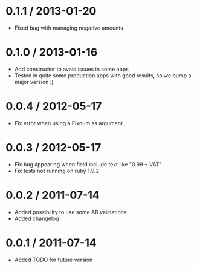 
0.1.1 / 2013-01-20 
==================

  * Fixed bug with managing negative amounts.

0.1.0 / 2013-01-16
==================

  * Add constructor to avoid issues in some apps
  * Tested in quite some production apps with good results, so we bump a major
    version :)

0.0.4 / 2012-05-17
==================

  * Fix error when using a Fixnum as argument

0.0.3 / 2012-05-17
==================

  * Fix bug appearing when field include text like "0.99 + VAT"
  * Fix tests not running on ruby 1.9.2

0.0.2 / 2011-07-14
==================

  * Added possibility to use some AR validations
  * Added changelog

0.0.1 / 2011-07-14
==================

  * Added TODO for future version
